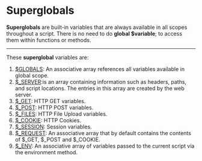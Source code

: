 # Superglobals 
**Superglobals** are built-in variables that are always available in all scopes throughout a script. There is no need to do **global $variable**; to access them within functions or methods.
- - -

These **superglobal** variables are:

1. [$GLOBALS](): An associative array references all variables available in global scope.
2. [$_SERVER]():is an array containing information such as headers, paths, and script locations. The entries in this array are created by the web server.  
3. [$_GET](): HTTP GET variables.
4. [$_POST](): HTTP POST variables.
5. [$_FILES](): HTTP File Upload variables.
6. [$_COOKIE](): HTTP Cookies.
7. [$_SESSION](): Session variables.
8. [$_REQUEST](): An associative array that by default contains the contents of $_GET, $_POST and $_COOKIE.
9. [$_ENV](): An associative array of variables passed to the current script via the environment method.